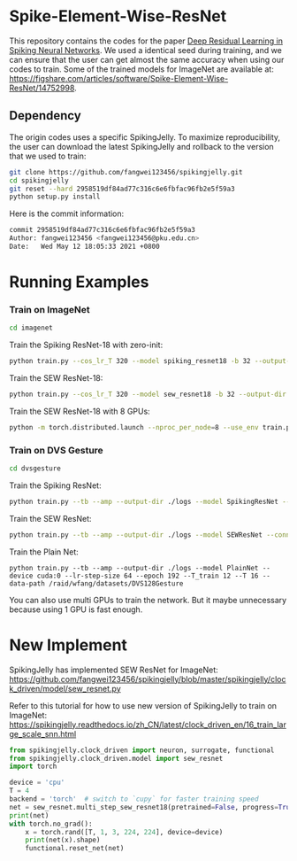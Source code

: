 # Spike-Element-Wise-ResNet

This repository contains the codes for the paper [Deep Residual Learning in Spiking Neural Networks](https://arxiv.org/abs/2102.04159). We used a identical seed during training, and we can ensure that the user can get almost the same accuracy when using our codes to train. Some of the trained models for ImageNet are available at: https://figshare.com/articles/software/Spike-Element-Wise-ResNet/14752998.

## Dependency

The origin codes uses a specific SpikingJelly. To maximize reproducibility, the user can download the latest SpikingJelly and rollback to the version that we used to train:

```bash
git clone https://github.com/fangwei123456/spikingjelly.git
cd spikingjelly
git reset --hard 2958519df84ad77c316c6e6fbfac96fb2e5f59a3
python setup.py install
```

Here is the commit information:

```bash
commit 2958519df84ad77c316c6e6fbfac96fb2e5f59a3
Author: fangwei123456 <fangwei123456@pku.edu.cn>
Date:   Wed May 12 18:05:33 2021 +0800
```

# Running Examples

### Train on ImageNet

```bash
cd imagenet
```

Train the Spiking ResNet-18 with zero-init:

```bash
python train.py --cos_lr_T 320 --model spiking_resnet18 -b 32 --output-dir ./logs --tb --print-freq 4096 --amp --cache-dataset --T 4 --lr 0.1 --epoch 320 --data-path /raid/wfang/imagenet --device cuda:0 --zero_init_residual
```

Train the SEW ResNet-18:

```bash
python train.py --cos_lr_T 320 --model sew_resnet18 -b 32 --output-dir ./logs --tb --print-freq 4096 --amp --cache-dataset --connect_f ADD --T 4 --lr 0.1 --epoch 320 --data-path /raid/wfang/imagenet --device cuda:0
```

Train the SEW ResNet-18 with 8 GPUs:

```bash
python -m torch.distributed.launch --nproc_per_node=8 --use_env train.py --cos_lr_T 320 --model sew_resnet18 -b 32 --output-dir ./logs --tb --print-freq 4096 --amp --cache-dataset --connect_f ADD --T 4 --lr 0.1 --epoch 320 --data-path /raid/wfang/imagenet
```

### Train on DVS Gesture

```bash
cd dvsgesture
```

Train the Spiking ResNet:

```bash
python train.py --tb --amp --output-dir ./logs --model SpikingResNet --device cuda:0 --lr-step-size 64 --epoch 192 --T_train 12 --T 16 --data-path /raid/wfang/datasets/DVS128Gesture
```

Train the SEW ResNet:

```bash
python train.py --tb --amp --output-dir ./logs --model SEWResNet --connect_f ADD --device cuda:0 --lr-step-size 64 --epoch 192 --T_train 12 --T 16 --data-path /raid/wfang/datasets/DVS128Gesture --lr 0.001
```

Train the Plain Net:

```
python train.py --tb --amp --output-dir ./logs --model PlainNet --device cuda:0 --lr-step-size 64 --epoch 192 --T_train 12 --T 16 --data-path /raid/wfang/datasets/DVS128Gesture
```

You can also use multi GPUs to train the network. But it maybe unnecessary because using 1 GPU is fast enough.


# New Implement
SpikingJelly has implemented SEW ResNet for ImageNet: https://github.com/fangwei123456/spikingjelly/blob/master/spikingjelly/clock_driven/model/sew_resnet.py

Refer to this tutorial for how to use new version of SpikingJelly to train on ImageNet: https://spikingjelly.readthedocs.io/zh_CN/latest/clock_driven_en/16_train_large_scale_snn.html

```python
from spikingjelly.clock_driven import neuron, surrogate, functional
from spikingjelly.clock_driven.model import sew_resnet
import torch

device = 'cpu'
T = 4
backend = 'torch'  # switch to `cupy` for faster training speed
net = sew_resnet.multi_step_sew_resnet18(pretrained=False, progress=True, T=T, cnf='ADD', multi_step_neuron=neuron.MultiStepIFNode, v_threshold=1., surrogate_function=surrogate.ATan(), detach_reset=True, backend=backend)
print(net)
with torch.no_grad():
    x = torch.rand([T, 1, 3, 224, 224], device=device)
    print(net(x).shape)
    functional.reset_net(net)
```


